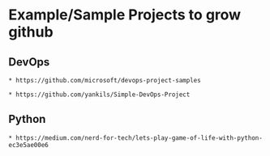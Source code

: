 # Example/Sample Projects to grow github

## DevOps

```
* https://github.com/microsoft/devops-project-samples

* https://github.com/yankils/Simple-DevOps-Project
```

## Python

```
* https://medium.com/nerd-for-tech/lets-play-game-of-life-with-python-ec3e5ae00e6

```